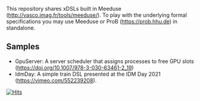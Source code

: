 This repository shares xDSLs built in Meeduse (http://vasco.imag.fr/tools/meeduse/). To play with the underlying formal specifications you may use Meeduse or ProB (https://prob.hhu.de) in standalone.

## Samples
* GpuServer: A server scheduler that assigns processes to free GPU slots (https://doi.org/10.1007/978-3-030-63461-2_19)
* IdmDay: A simple train DSL presented at the IDM Day 2021 (https://vimeo.com/552239208).

[![Hits](https://hits.seeyoufarm.com/api/count/incr/badge.svg?url=https%3A%2F%2Fgithub.com%2Fmeeduse%2FSamples&count_bg=%2379C83D&title_bg=%23555555&icon=&icon_color=%23E7E7E7&title=hits&edge_flat=false)](https://hits.seeyoufarm.com)
